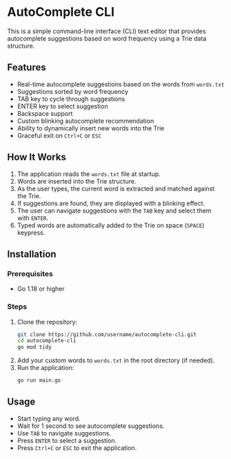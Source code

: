 # AutoComplete CLI

This is a simple command-line interface (CLI) text editor that provides autocomplete suggestions based on word frequency using a Trie data structure.

## Features
- Real-time autocomplete suggestions based on the words from `words.txt`
- Suggestions sorted by word frequency
- TAB key to cycle through suggestions
- ENTER key to select suggestion
- Backspace support
- Custom blinking autocomplete recommendation
- Ability to dynamically insert new words into the Trie
- Graceful exit on `Ctrl+C` or `ESC`

## How It Works
1. The application reads the `words.txt` file at startup.
2. Words are inserted into the Trie structure.
3. As the user types, the current word is extracted and matched against the Trie.
4. If suggestions are found, they are displayed with a blinking effect.
5. The user can navigate suggestions with the `TAB` key and select them with `ENTER`.
6. Typed words are automatically added to the Trie on space (`SPACE`) keypress.

## Installation

### Prerequisites
- Go 1.18 or higher

### Steps
1. Clone the repository:
   ```bash
   git clone https://github.com/username/autocomplete-cli.git
   cd autocomplete-cli
   go mod tidy
   ```
2. Add your custom words to `words.txt` in the root directory (if needed).
3. Run the application:
   ```bash
   go run main.go
   ```

## Usage
- Start typing any word.
- Wait for 1 second to see autocomplete suggestions.
- Use `TAB` to navigate suggestions.
- Press `ENTER` to select a suggestion.
- Press `Ctrl+C` or `ESC` to exit the application.
